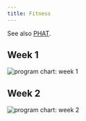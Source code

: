 ```yaml
---
title: Fitness
---
```


See also [PHAT](/phat.html).

## Week 1

![program chart: week 1](/images/fitness/nsuns531lp/week1.png)

## Week 2

![program chart: week 2](/images/fitness/nsuns531lp/week2.png)
